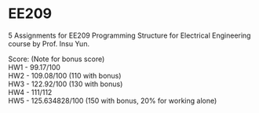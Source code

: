 # EE209
 5 Assignments for EE209 Programming Structure for Electrical Engineering course
 by Prof. Insu Yun.  

Score: (Note for bonus score)  
HW1 - 99.17/100  
HW2 - 109.08/100 (110 with bonus)  
HW3 - 122.92/100 (130 with bonus)  
HW4 - 111/112  
HW5 - 125.634828/100 (150 with bonus, 20% for working alone)  
